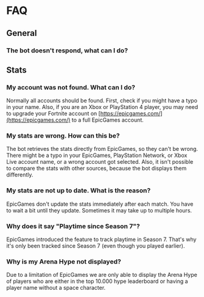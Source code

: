 # FAQ

## General

### The bot doesn't respond, what can I do?

## Stats

###  **My account was not found. What can I do?**

 Normally all accounts should be found. First, check if you might have a typo in your name. Also, if you are an Xbox or PlayStation 4 player, you may need to upgrade your Fortnite account on [https://epicgames.com/](https://epicgames.com/) to a full EpicGames account.

###  My stats are wrong. How can this be?

The bot retrieves the stats directly from EpicGames, so they can't be wrong. There might be a typo in your EpicGames, PlayStation Network, or Xbox Live account name, or a wrong account got selected. Also, it isn't possible to compare the stats with other sources, because the bot displays them differently.

###  My stats are not up to date. What is the reason?

EpicGames don't update the stats immediately after each match. You have to wait a bit until they update. Sometimes it may take up to multiple hours.

###  Why does it say "Playtime since Season 7"?

EpicGames introduced the feature to track playtime in Season 7. That's why it's only been tracked since Season 7 \(even though you played earlier\).

### Why is my Arena Hype not displayed?

Due to a limitation of EpicGames we are only able to display the Arena Hype of players who are either in the top 10.000 hype leaderboard or having a player name without a space character.





